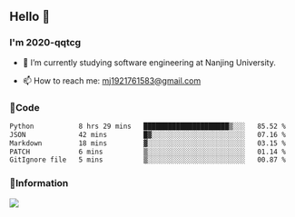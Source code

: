 ## Hello 👋


### I'm 2020-qqtcg

- 🔭 I’m currently studying software engineering at Nanjing University. 
<!-- - 🌱 I’m currently learning MLsys and -->
<!-- - 👯 I’m looking to collaborate on ... -->
<!-- - 🤔 I’m looking for help with ... -->
<!-- - 💬 Ask me about ... -->
- 📫 How to reach me: mj1921761583@gmail.com
<!-- - 😄 Pronouns: ... -->
<!-- - ⚡ Fun fact: ... -->

### 🌱Code
<!--START_SECTION:waka-->

```txt
Python           8 hrs 29 mins   █████████████████████▒░░░   85.52 %
JSON             42 mins         █▓░░░░░░░░░░░░░░░░░░░░░░░   07.16 %
Markdown         18 mins         ▓░░░░░░░░░░░░░░░░░░░░░░░░   03.15 %
PATCH            6 mins          ▒░░░░░░░░░░░░░░░░░░░░░░░░   01.14 %
GitIgnore file   5 mins          ▒░░░░░░░░░░░░░░░░░░░░░░░░   00.87 %
```

<!--END_SECTION:waka-->

### 💬Information
![](https://github-readme-stats.vercel.app/api?username=2020-qqtcg&theme=buefy&hide_border=false)


<!-- <div align="center"> <img src="https://github-readme-activity-graph.vercel.app/graph?username=2020-qqtcg&theme=minimal" /> </div> -->


